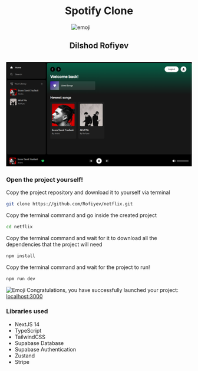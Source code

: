 <h1 align="center">Spotify Clone</h1>

<div style="display:flex; align-items:center; justify-content: center;">
  <img src="https://camo.githubusercontent.com/ad43cb24da52ab95bab8a867668cbbb53395885fd32a15fe09eca22b1226aad6/68747470733a2f2f656d2d636f6e74656e742e7a6f626a2e6e65742f736f757263652f6d6963726f736f66742d7465616d732f3336332f746563686e6f6c6f676973742d6c696768742d736b696e2d746f6e655f31663964312d31663366622d323030642d31663462622e706e67" alt="emoji" width="150" />
</div>

<div style="display:flex; align-items:center; justify-content: center;">
  <h2>Dilshod Rofiyev</h2>
</div>

![Fon](/public/images/spotify_clone.png)

### Open the project yourself!

Copy the project repository and download it to yourself via terminal

```bash
git clone https://github.com/Rofiyev/netflix.git
```

Copy the terminal command and go inside the created project

```bash
cd netflix
```

Copy the terminal command and wait for it to download all the dependencies that the project will need

```bash
npm install
```

Copy the terminal command and wait for the project to run!

```bash
npm run dev
```

<img src="https://camo.githubusercontent.com/a8049f002e5865e5dc0401b5cf3be6b6a2f92ffe0f93d88ab02b4f3f06495e77/68747470733a2f2f656d2d636f6e74656e742e7a6f626a2e6e65742f736f757263652f616e696d617465642d6e6f746f2d636f6c6f722d656d6f6a692f3335362f7061727479696e672d666163655f31663937332e676966" alt="Emoji" width="25" /> Congratulations, you have successfully launched your project: [localhost:3000](http://localhost:3000)

### Libraries used

- NextJS 14
- TypeScript
- TailwindCSS
- Supabase Database
- Supabase Authentication
- Zustand
- Stripe
